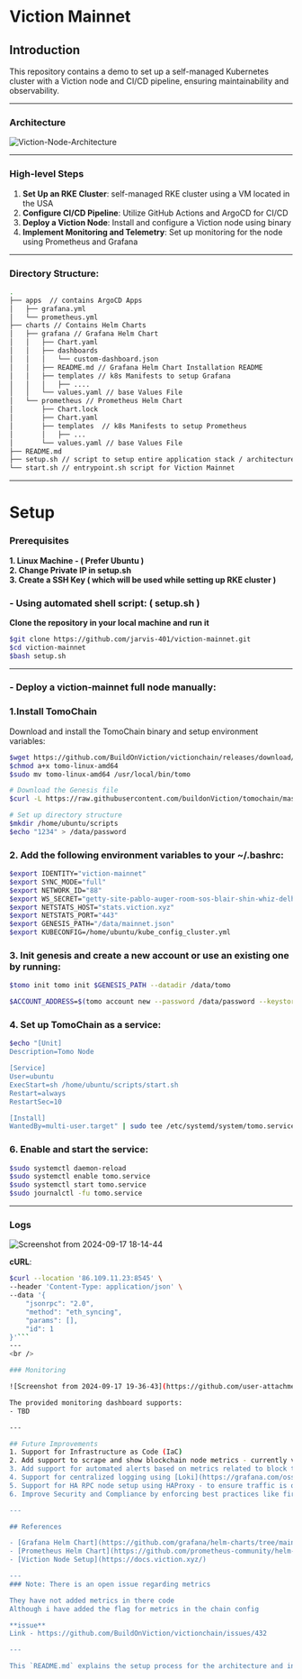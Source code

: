 # Viction Mainnet

## Introduction

This repository contains a demo to set up a self-managed Kubernetes cluster with a Viction node and CI/CD pipeline, ensuring maintainability and observability.

---

### Architecture

![Viction-Node-Architecture](https://github.com/user-attachments/assets/5a8b1c18-b024-46ab-ab10-b592f8ed3e08)

---

### High-level Steps

1. **Set Up an RKE Cluster**: self-managed RKE cluster using a VM located in the USA
2. **Configure CI/CD Pipeline**: Utilize GitHub Actions and ArgoCD for CI/CD
3. **Deploy a Viction Node**: Install and configure a Viction node using binary
4. **Implement Monitoring and Telemetry**: Set up monitoring for the node using Prometheus and Grafana

---

### Directory Structure:
```bash
.
├── apps  // contains ArgoCD Apps
│   ├── grafana.yml
│   └── prometheus.yml
├── charts // Contains Helm Charts
│   ├── grafana // Grafana Helm Chart
│   │   ├── Chart.yaml
│   │   ├── dashboards
│   │   │   └── custom-dashboard.json
│   │   ├── README.md // Grafana Helm Chart Installation README
│   │   ├── templates // k8s Manifests to setup Grafana
│   │   │   ├── ....
│   │   └── values.yaml // base Values File
│   └── prometheus // Prometheus Helm Chart
│       ├── Chart.lock
│       ├── Chart.yaml
│       ├── templates  // k8s Manifests to setup Prometheus
│       │   ├── ...
│       └── values.yaml // base Values File
├── README.md
├── setup.sh // script to setup entire application stack / architecture
└── start.sh // entrypoint.sh script for Viction Mainnet 
```
---

# Setup

### Prerequisites
**1. Linux Machine - ( Prefer Ubuntu )** <br />
**2. Change Private IP in setup.sh** <br />
**3. Create a SSH Key ( which will be used while setting up RKE cluster )** <br />


### - Using automated shell script: ( setup.sh )

**Clone the repository in your local machine and run it**

```bash
$git clone https://github.com/jarvis-401/viction-mainnet.git
$cd viction-mainnet 
$bash setup.sh
```
---

### - Deploy a viction-mainnet full node manually: 

### 1.Install TomoChain

Download and install the TomoChain binary and setup environment variables:
```bash
$wget https://github.com/BuildOnViction/victionchain/releases/download/v2.4.0/tomo-linux-amd64
$chmod a+x tomo-linux-amd64
$sudo mv tomo-linux-amd64 /usr/local/bin/tomo

# Download the Genesis file
$curl -L https://raw.githubusercontent.com/buildonViction/tomochain/master/genesis/mainnet.json -o /data/mainnet.json

# Set up directory structure
$mkdir /home/ubuntu/scripts
$echo "1234" > /data/password
```

### 2. Add the following environment variables to your ~/.bashrc:

```bash
$export IDENTITY="viction-mainnet"
$export SYNC_MODE="full" 
$export NETWORK_ID="88"
$export WS_SECRET="getty-site-pablo-auger-room-sos-blair-shin-whiz-delhi"
$export NETSTATS_HOST="stats.viction.xyz"
$export NETSTATS_PORT="443"
$export GENESIS_PATH="/data/mainnet.json"
$export KUBECONFIG=/home/ubuntu/kube_config_cluster.yml
```

### 3. Init genesis and create a new account or use an existing one by running:

```bash
$tomo init tomo init $GENESIS_PATH --datadir /data/tomo

$ACCOUNT_ADDRESS=$(tomo account new --password /data/password --keystore $KEYSTORE | grep 'Address:' | awk '{print $2}' | tr -d '{}')
```

### 4. Set up TomoChain as a service:

```bash
$echo "[Unit]
Description=Tomo Node

[Service]
User=ubuntu
ExecStart=sh /home/ubuntu/scripts/start.sh
Restart=always
RestartSec=10

[Install]
WantedBy=multi-user.target" | sudo tee /etc/systemd/system/tomo.service
```

### 6. Enable and start the service:

```bash
$sudo systemctl daemon-reload
$sudo systemctl enable tomo.service
$sudo systemctl start tomo.service
$sudo journalctl -fu tomo.service
```
---

### Logs

![Screenshot from 2024-09-17 18-14-44](https://github.com/user-attachments/assets/e383a42a-1e51-4ea0-aef9-932505fe3908)

**cURL**:

```bash
$curl --location '86.109.11.23:8545' \
--header 'Content-Type: application/json' \
--data '{
    "jsonrpc": "2.0",
    "method": "eth_syncing",
    "params": [],
    "id": 1
}'```
---
<br />

### Monitoring

![Screenshot from 2024-09-17 19-36-43](https://github.com/user-attachments/assets/77c7e5f3-baa1-4209-b2e0-60e7d3652aa2)

The provided monitoring dashboard supports:
- TBD

---

## Future Improvements
1. Support for Infrastructure as Code (IaC)
2. Add support to scrape and show blockchain node metrics - currently viction doesn't supprts it ([reference](https://github.com/BuildOnViction/victionchain/issues/432))
3. Add support for automated alerts based on metrics related to block time, mempool, transaction throughput, network lag, peer connectivity, etc.
4. Support for centralized logging using [Loki](https://grafana.com/oss/loki/)
5. Support for HA RPC node setup using HAProxy - to ensure traffic is only served from healthy nodes
6. Improve Security and Compliance by enforcing best practices like firewall rules, access policies, VPC configurations, etc.

---

## References

- [Grafana Helm Chart](https://github.com/grafana/helm-charts/tree/main/charts/grafana)
- [Prometheus Helm Chart](https://github.com/prometheus-community/helm-charts/tree/main/charts/prometheus)
- [Viction Node Setup](https://docs.viction.xyz/)

---
### Note: There is an open issue regarding metrics

They have not added metrics in there code
Although i have added the flag for metrics in the chain config

**issue**
Link - https://github.com/BuildOnViction/victionchain/issues/432

---

This `README.md` explains the setup process for the architecture and includes all necessary commands and explanations for running the services.
